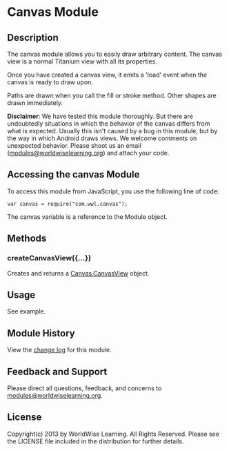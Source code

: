 # Canvas Module

## Description
The canvas module allows you to easily draw arbitrary content. The canvas view is a normal Titanium view with all its properties.

Once you have created a canvas view, it emits a 'load' event when the canvas is ready to draw upon.

Paths are drawn when you call the fill or stroke method. Other shapes are drawn immediately.

**Disclaimer**: We have tested this module thoroughly. But there are undoubtedly situations in which the behavior of the canvas differs from what is expected. Usually this isn't caused by a bug in this module, but by the way in which Android draws views. We welcome comments on unexpected behavior. Please shoot us an email ([modules@worldwiselearning.org](mailto:modules@worldwiselearning.org?subject=Android%20Canvas%20Module)) and attach your code.

## Accessing the canvas Module

To access this module from JavaScript, you use the following line of code:

	var canvas = require("com.wwl.canvas");

The canvas variable is a reference to the Module object.

## Methods

### createCanvasView({...})
Creates and returns a [Canvas.CanvasView][] object.

## Usage
See example.

## Module History
View the [change log](changelog.html) for this module.

## Feedback and Support
Please direct all questions, feedback, and concerns to [modules@worldwiselearning.org](mailto:modules@worldwiselearning.org?subject=Android%20Canvas%20Module).

## License
Copyright(c) 2013 by WorldWise Learning. All Rights Reserved. Please see the LICENSE file included in the distribution for further details.

[Canvas.CanvasView]:canvasview.html